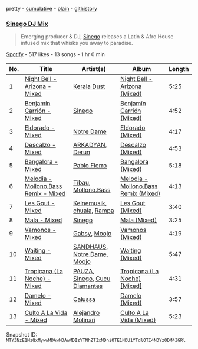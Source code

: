 pretty - [cumulative](/playlists/cumulative/37i9dQZF1DWUXtqSbiMCVM.md) - [plain](/playlists/plain/37i9dQZF1DWUXtqSbiMCVM) - [githistory](https://github.githistory.xyz/mackorone/spotify-playlist-archive/blob/main/playlists/plain/37i9dQZF1DWUXtqSbiMCVM)

### [Sinego DJ Mix](https://open.spotify.com/playlist/37i9dQZF1DWUXtqSbiMCVM)

> Emerging producer & DJ, <a href="spotify:artist:3UlAQex8nw3vquHcmY8fpb">Sinego</a> releases a Latin & Afro House infused mix that whisks you away to paradise.

[Spotify](https://open.spotify.com/user/spotify) - 517 likes - 13 songs - 1 hr 0 min

| No. | Title | Artist(s) | Album | Length |
|---|---|---|---|---|
| 1 | [Night Bell \- Arizona \- Mixed](https://open.spotify.com/track/53VcMMCj3TCnjscfpFDUip) | [Kerala Dust](https://open.spotify.com/artist/6lK8O3kyFThiTmgowQZGOH) | [Night Bell \- Arizona \(Mixed\)](https://open.spotify.com/album/5td9TwfYtrckjepXb2GdtW) | 5:25 |
| 2 | [Benjamín Carrión \- Mixed](https://open.spotify.com/track/5vsaVOVdb1ISrhsd3cW0Td) | [Sinego](https://open.spotify.com/artist/3UlAQex8nw3vquHcmY8fpb) | [Benjamín Carrión \(Mixed\)](https://open.spotify.com/album/1ypVpyEk5pkKEVGrsxiOVL) | 4:52 |
| 3 | [Eldorado \- Mixed](https://open.spotify.com/track/3LRm3mWo1gWAmwSoeCRKQy) | [Notre Dame](https://open.spotify.com/artist/6Q1Ps2F5LkdxLAM6S7KPpt) | [Eldorado \(Mixed\)](https://open.spotify.com/album/0L3IsPc513OyQ4ZaH0xcp8) | 4:17 |
| 4 | [Descalzo \- Mixed](https://open.spotify.com/track/2vOOu3t6hopqGbEarxmaws) | [ARKADYAN](https://open.spotify.com/artist/2ELBfW9Bn2xBAIvWeXeCgI), [Derun](https://open.spotify.com/artist/7DaUdudIwcfgSzFJX1VEVo) | [Descalzo \(Mixed\)](https://open.spotify.com/album/0sh6TJHkICw3IOXkf9BneI) | 4:53 |
| 5 | [Bangalora \- Mixed](https://open.spotify.com/track/1yGzbQg26jEUEnpfjsxTLR) | [Pablo Fierro](https://open.spotify.com/artist/5N7gp2n04e1TJ6MaKyvrbI) | [Bangalora \(Mixed\)](https://open.spotify.com/album/0am1GN6z1WL5mKHCMR26fK) | 5:18 |
| 6 | [Melodia \- Mollono.Bass Remix \- Mixed](https://open.spotify.com/track/02ddcnlnKW8kZfXTTPPMfQ) | [Tibau](https://open.spotify.com/artist/6wEK8OOJNasXPpp5fXn29b), [Mollono.Bass](https://open.spotify.com/artist/27j5PRcPefcI6q8as58zWF) | [Melodia \- Mollono.Bass Remix \(Mixed\)](https://open.spotify.com/album/0vfLZ5asZiDpblZsDFkQff) | 4:13 |
| 7 | [Les Gout \- Mixed](https://open.spotify.com/track/3hllE3n68Lws8XqLdxFaOV) | [Keinemusik](https://open.spotify.com/artist/26WKgv73kRHD0gEDKD1i8j), [chuala](https://open.spotify.com/artist/5k2dso94XJEWZhPMmKFznI), [Rampa](https://open.spotify.com/artist/08jywfUS0hp8XYlYs0cvz8) | [Les Gout \(Mixed\)](https://open.spotify.com/album/6hqvE2qT09R8tY8NtvyUDN) | 3:40 |
| 8 | [Mala \- Mixed](https://open.spotify.com/track/6TkM9vgb7D4UoMECYpZuDi) | [Sinego](https://open.spotify.com/artist/3UlAQex8nw3vquHcmY8fpb) | [Mala \(Mixed\)](https://open.spotify.com/album/1xnRxIrHLSpju2sSYFuFde) | 3:25 |
| 9 | [Vamonos \- Mixed](https://open.spotify.com/track/1eroPPfxLBRQDs4wy6BdJ3) | [Gabsy](https://open.spotify.com/artist/6FyP2gFlBlrXKhcLGFmwhc), [Moojo](https://open.spotify.com/artist/4bU2sBWgXJtViut3q68o5m) | [Vamonos \(Mixed\)](https://open.spotify.com/album/3uhifEpZH9m5L7Ryb2yI9k) | 4:19 |
| 10 | [Waiting \- Mixed](https://open.spotify.com/track/6I0sncQ4CmpllgWUyOLNkQ) | [SANDHAUS](https://open.spotify.com/artist/3VPDTHXbhY1NdFM3xpf2Ta), [Notre Dame](https://open.spotify.com/artist/6Q1Ps2F5LkdxLAM6S7KPpt), [Moojo](https://open.spotify.com/artist/4bU2sBWgXJtViut3q68o5m) | [Waiting \(Mixed\)](https://open.spotify.com/album/2v9bTWrv9BPK7QjpTBnwyX) | 5:47 |
| 11 | [Tropicana \(La Noche\) \- Mixed](https://open.spotify.com/track/6SRnLdrj1Z2FSnBQSdynMg) | [PAUZA](https://open.spotify.com/artist/2GZ0VsYD0N5Gb3EOIELa1N), [Sinego](https://open.spotify.com/artist/3UlAQex8nw3vquHcmY8fpb), [Cucu Diamantes](https://open.spotify.com/artist/22GbdVx7qK79foK0sRWxTz) | [Tropicana \(La Noche\) \[Mixed\]](https://open.spotify.com/album/418Y0rUDGUoG0UwJRx0F9S) | 4:31 |
| 12 | [Damelo \- Mixed](https://open.spotify.com/track/12eiq9b5wlLuH6jltMo5U2) | [Calussa](https://open.spotify.com/artist/0BlAuudg3BELkqP2nONKSW) | [Damelo \(Mixed\)](https://open.spotify.com/album/7L5Zm8yFzTpvohNmqpke8B) | 3:57 |
| 13 | [Culto A La Vida \- Mixed](https://open.spotify.com/track/4zqQ7y3enFoh6nuIKps41x) | [Alejandro Molinari](https://open.spotify.com/artist/6MVmGh11Jf6bh8FfwiLblE) | [Culto A La Vida \(Mixed\)](https://open.spotify.com/album/0XAgB7pTt58AAc4LOkmNIy) | 5:23 |

Snapshot ID: `MTY3NzE1MzQxMywwMDAwMDAwMDIzYTNhZTIxMDhiOTE1NDU1YTdlOTI4NDYzODM4ZGRl`
